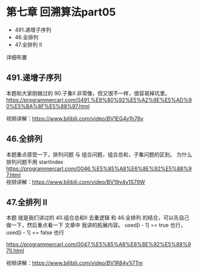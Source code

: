 # 第七章 回溯算法part05

* 491.递增子序列
* 46.全排列
* 47.全排列 II

详细布置 

## 491.递增子序列 

本题和大家刚做过的 90.子集II 非常像，但又很不一样，很容易掉坑里。 
https://programmercarl.com/0491.%E9%80%92%E5%A2%9E%E5%AD%90%E5%BA%8F%E5%88%97.html 

视频讲解：https://www.bilibili.com/video/BV1EG4y1h78v  


## 46.全排列 
本题重点感受一下，排列问题 与 组合问题，组合总和，子集问题的区别。 为什么排列问题不用 startIndex 
https://programmercarl.com/0046.%E5%85%A8%E6%8E%92%E5%88%97.html   
视频讲解：https://www.bilibili.com/video/BV19v4y1S79W  

## 47.全排列 II 
本题 就是我们讲过的 40.组合总和II 去重逻辑 和 46.全排列 的结合，可以先自己做一下，然后重点看一下 文章中 我讲的拓展内容。 used[i - 1] == true 也行，used[i - 1] == false 也行 

https://programmercarl.com/0047.%E5%85%A8%E6%8E%92%E5%88%97II.html     
 
视频讲解：https://www.bilibili.com/video/BV1R84y1i7Tm
